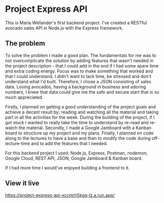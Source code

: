 # Project Express API

This is Maria Wellander's first backend project.
I've created a RESTful avocado sales API in Node.js with the Express framework.

## The problem

To solve the problem I made a good plan. The fundamentals for me was to not overcomplicate the solution by adding features that wasn't needed in the project description - that I could add in the end if I had some spare time and extra coding energy. Focus was to make something that worked and that I could understand. I didn't want to lack time, be stressed and don't understand what I'd built. Therefore, I chose a JSON consisting of sales data. Loving avocados, having a background in business and adoring numbers, I knew that data could give me the safe and secure start that is so much appreciated.

Firstly, I planned on getting a good understanding of the project goals and achieve a decent result by; reading and watching all the material and taking part in all the activities for the week. During the building of the project, if I got stuck I wanted to really take the time to understand by re-read and re-watch the material. Secondly, I made a Google Jamboard with a Kanban board to structure up my project and my plans. Finally, I planned on code along to the lectures to have a base and then to modify the code during off-lecture-time and to add the features that I needed.

For this backend project I used; Node.js, Express, Postman, nodemon, Google Cloud, REST API, JSON, Google Jamboard & Kanban board.

If I had more time I would've enjoyed building a frontend to it.

## View it live

https://project-express-api-xccmrh5kgq-lz.a.run.app/